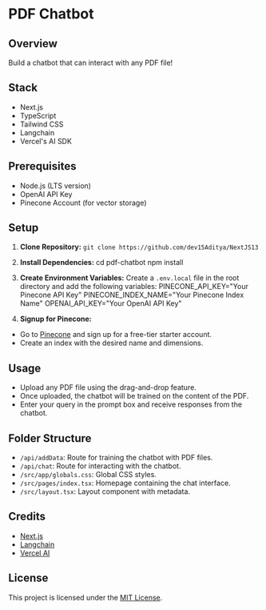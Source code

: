# PDF Chatbot

## Overview

Build a chatbot that can interact with any PDF file!

## Stack

- Next.js
- TypeScript
- Tailwind CSS
- Langchain
- Vercel's AI SDK

## Prerequisites

- Node.js (LTS version)
- OpenAI API Key
- Pinecone Account (for vector storage)

## Setup

1. **Clone Repository:**
   `git clone https://github.com/dev15Aditya/NextJS13`

2. **Install Dependencies:**
   cd pdf-chatbot
   npm install

3. **Create Environment Variables:**
   Create a `.env.local` file in the root directory and add the following variables:
   PINECONE_API_KEY="Your Pinecone API Key"
   PINECONE_INDEX_NAME="Your Pinecone Index Name"
   OPENAI_API_KEY="Your OpenAI API Key"

4. **Signup for Pinecone:**

- Go to [Pinecone](https://pinecone.io/) and sign up for a free-tier starter account.
- Create an index with the desired name and dimensions.

## Usage

- Upload any PDF file using the drag-and-drop feature.
- Once uploaded, the chatbot will be trained on the content of the PDF.
- Enter your query in the prompt box and receive responses from the chatbot.

## Folder Structure

- `/api/addData`: Route for training the chatbot with PDF files.
- `/api/chat`: Route for interacting with the chatbot.
- `/src/app/globals.css`: Global CSS styles.
- `/src/pages/index.tsx`: Homepage containing the chat interface.
- `/src/layout.tsx`: Layout component with metadata.

## Credits

- [Next.js](https://nextjs.org/)
- [Langchain](https://github.com/langchain)
- [Vercel AI](https://vercel.ai/)

## License

This project is licensed under the [MIT License](LICENSE).
